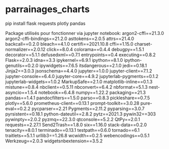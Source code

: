 # parrainages_charts
pip install flask requests plotly pandas





Package utilisés pour fonctionner via jupyter notebook:
argon2-cffi==21.3.0
argon2-cffi-bindings==21.2.0
asttokens==2.0.5
attrs==21.4.0
backcall==0.2.0
bleach==4.1.0
certifi==2021.10.8
cffi==1.15.0
charset-normalizer==2.0.12
click==8.0.4
colorama==0.4.4
debugpy==1.5.1
decorator==5.1.1
defusedxml==0.7.1
entrypoints==0.4
executing==0.8.2
Flask==2.0.3
idna==3.3
ipykernel==6.9.1
ipython==8.1.0
ipython-genutils==0.2.0
ipywidgets==7.6.5
itsdangerous==2.1.0
jedi==0.18.1
Jinja2==3.0.3
jsonschema==4.4.0
jupyter==1.0.0
jupyter-client==7.1.2
jupyter-console==6.4.0
jupyter-core==4.9.2
jupyterlab-pygments==0.1.2
jupyterlab-widgets==1.0.2
MarkupSafe==2.1.0
matplotlib-inline==0.1.3
mistune==0.8.4
nbclient==0.5.11
nbconvert==6.4.2
nbformat==5.1.3
nest-asyncio==1.5.4
notebook==6.4.8
numpy==1.22.2
packaging==21.3
pandas==1.4.1
pandocfilters==1.5.0
parso==0.8.3
pickleshare==0.7.5
plotly==5.6.0
prometheus-client==0.13.1
prompt-toolkit==3.0.28
pure-eval==0.2.2
pycparser==2.21
Pygments==2.11.2
pyparsing==3.0.7
pyrsistent==0.18.1
python-dateutil==2.8.2
pytz==2021.3
pywin32==303
pywinpty==2.0.2
pyzmq==22.3.0
qtconsole==5.2.2
QtPy==2.0.1
requests==2.27.1
Send2Trash==1.8.0
six==1.16.0
stack-data==0.2.0
tenacity==8.0.1
terminado==0.13.1
testpath==0.6.0
tornado==6.1
traitlets==5.1.1
urllib3==1.26.8
wcwidth==0.2.5
webencodings==0.5.1
Werkzeug==2.0.3
widgetsnbextension==3.5.2
